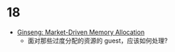 # 18

- [Ginseng: Market-Driven Memory Allocation](https://www.cs.technion.ac.il/~ladypine/vee18-agmon-ben-yehuda.pdf)
  - 面对那些过度分配的资源的 guest，应该如何处理?
